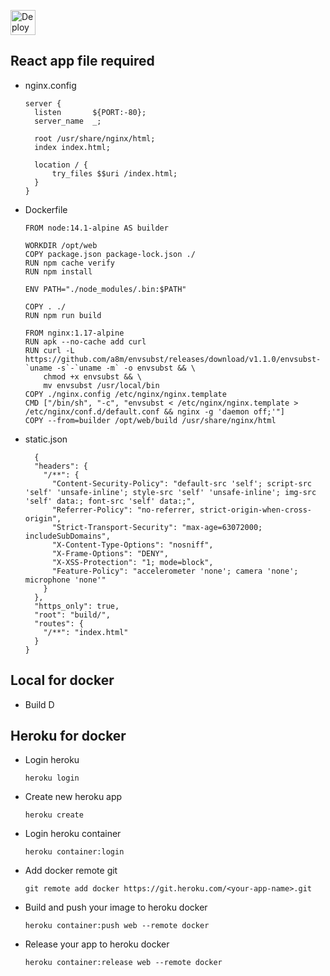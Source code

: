 [<img src="https://www.herokucdn.com/deploy/button.svg" alt="Deploy to Heroku" height="40"/>](https://heroku.com/deploy?=https://github.com/ujicobake102/REACT-DOCKER-HEROKU "Heroku")
## React app file required

- nginx.config

  ```
  server {
    listen       ${PORT:-80};
    server_name  _;

    root /usr/share/nginx/html;
    index index.html;

    location / {
        try_files $$uri /index.html;
    }
  }
  ```

- Dockerfile

  ```
  FROM node:14.1-alpine AS builder

  WORKDIR /opt/web
  COPY package.json package-lock.json ./
  RUN npm cache verify
  RUN npm install

  ENV PATH="./node_modules/.bin:$PATH"

  COPY . ./
  RUN npm run build

  FROM nginx:1.17-alpine
  RUN apk --no-cache add curl
  RUN curl -L https://github.com/a8m/envsubst/releases/download/v1.1.0/envsubst-`uname -s`-`uname -m` -o envsubst && \
      chmod +x envsubst && \
      mv envsubst /usr/local/bin
  COPY ./nginx.config /etc/nginx/nginx.template
  CMD ["/bin/sh", "-c", "envsubst < /etc/nginx/nginx.template > /etc/nginx/conf.d/default.conf && nginx -g 'daemon off;'"]
  COPY --from=builder /opt/web/build /usr/share/nginx/html
  ```

- static.json
  ```
    {
    "headers": {
      "/**": {
        "Content-Security-Policy": "default-src 'self'; script-src 'self' 'unsafe-inline'; style-src 'self' 'unsafe-inline'; img-src 'self' data:; font-src 'self' data:;",
        "Referrer-Policy": "no-referrer, strict-origin-when-cross-origin",
        "Strict-Transport-Security": "max-age=63072000; includeSubDomains",
        "X-Content-Type-Options": "nosniff",
        "X-Frame-Options": "DENY",
        "X-XSS-Protection": "1; mode=block",
        "Feature-Policy": "accelerometer 'none'; camera 'none'; microphone 'none'"
      }
    },
    "https_only": true,
    "root": "build/",
    "routes": {
      "/**": "index.html"
    }
  }
  ```

## Local for docker
- Build D

## Heroku for docker
- Login heroku
  ```
  heroku login
  ```
- Create new heroku app
  ```
  heroku create
  ```
- Login heroku container
  ```
  heroku container:login
  ```
- Add docker remote git
  ```
  git remote add docker https://git.heroku.com/<your-app-name>.git
  ```
- Build and push your image to heroku docker
  ```
  heroku container:push web --remote docker
  ```
- Release your app to heroku docker
  ```
  heroku container:release web --remote docker
  ```
